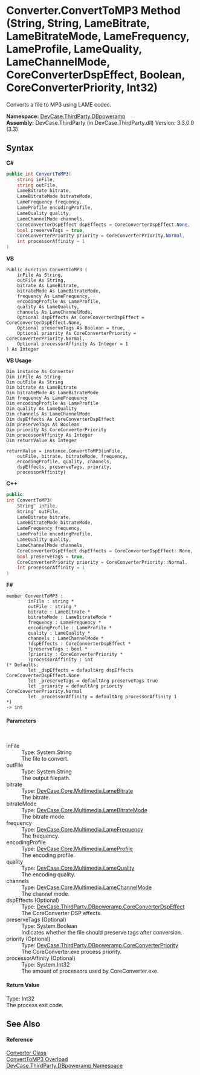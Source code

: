 # Converter.ConvertToMP3 Method (String, String, LameBitrate, LameBitrateMode, LameFrequency, LameProfile, LameQuality, LameChannelMode, CoreConverterDspEffect, Boolean, CoreConverterPriority, Int32)
 

Converts a file to MP3 using LAME codec.

**Namespace:**&nbsp;<a href="N_DevCase_ThirdParty_DBpoweramp">DevCase.ThirdParty.DBpoweramp</a><br />**Assembly:**&nbsp;DevCase.ThirdParty (in DevCase.ThirdParty.dll) Version: 3.3.0.0 (3.3)

## Syntax

**C#**<br />
``` C#
public int ConvertToMP3(
	string inFile,
	string outFile,
	LameBitrate bitrate,
	LameBitrateMode bitrateMode,
	LameFrequency frequency,
	LameProfile encodingProfile,
	LameQuality quality,
	LameChannelMode channels,
	CoreConverterDspEffect dspEffects = CoreConverterDspEffect.None,
	bool preserveTags = true,
	CoreConverterPriority priority = CoreConverterPriority.Normal,
	int processorAffinity = 1
)
```

**VB**<br />
``` VB
Public Function ConvertToMP3 ( 
	inFile As String,
	outFile As String,
	bitrate As LameBitrate,
	bitrateMode As LameBitrateMode,
	frequency As LameFrequency,
	encodingProfile As LameProfile,
	quality As LameQuality,
	channels As LameChannelMode,
	Optional dspEffects As CoreConverterDspEffect = CoreConverterDspEffect.None,
	Optional preserveTags As Boolean = true,
	Optional priority As CoreConverterPriority = CoreConverterPriority.Normal,
	Optional processorAffinity As Integer = 1
) As Integer
```

**VB Usage**<br />
``` VB Usage
Dim instance As Converter
Dim inFile As String
Dim outFile As String
Dim bitrate As LameBitrate
Dim bitrateMode As LameBitrateMode
Dim frequency As LameFrequency
Dim encodingProfile As LameProfile
Dim quality As LameQuality
Dim channels As LameChannelMode
Dim dspEffects As CoreConverterDspEffect
Dim preserveTags As Boolean
Dim priority As CoreConverterPriority
Dim processorAffinity As Integer
Dim returnValue As Integer

returnValue = instance.ConvertToMP3(inFile, 
	outFile, bitrate, bitrateMode, frequency, 
	encodingProfile, quality, channels, 
	dspEffects, preserveTags, priority, 
	processorAffinity)
```

**C++**<br />
``` C++
public:
int ConvertToMP3(
	String^ inFile, 
	String^ outFile, 
	LameBitrate bitrate, 
	LameBitrateMode bitrateMode, 
	LameFrequency frequency, 
	LameProfile encodingProfile, 
	LameQuality quality, 
	LameChannelMode channels, 
	CoreConverterDspEffect dspEffects = CoreConverterDspEffect::None, 
	bool preserveTags = true, 
	CoreConverterPriority priority = CoreConverterPriority::Normal, 
	int processorAffinity = 1
)
```

**F#**<br />
``` F#
member ConvertToMP3 : 
        inFile : string * 
        outFile : string * 
        bitrate : LameBitrate * 
        bitrateMode : LameBitrateMode * 
        frequency : LameFrequency * 
        encodingProfile : LameProfile * 
        quality : LameQuality * 
        channels : LameChannelMode * 
        ?dspEffects : CoreConverterDspEffect * 
        ?preserveTags : bool * 
        ?priority : CoreConverterPriority * 
        ?processorAffinity : int 
(* Defaults:
        let _dspEffects = defaultArg dspEffects CoreConverterDspEffect.None
        let _preserveTags = defaultArg preserveTags true
        let _priority = defaultArg priority CoreConverterPriority.Normal
        let _processorAffinity = defaultArg processorAffinity 1
*)
-> int 

```


#### Parameters
&nbsp;<dl><dt>inFile</dt><dd>Type: System.String<br />The file to convert.</dd><dt>outFile</dt><dd>Type: System.String<br />The output filepath.</dd><dt>bitrate</dt><dd>Type: <a href="T_DevCase_Core_Multimedia_LameBitrate">DevCase.Core.Multimedia.LameBitrate</a><br />The bitrate.</dd><dt>bitrateMode</dt><dd>Type: <a href="T_DevCase_Core_Multimedia_LameBitrateMode">DevCase.Core.Multimedia.LameBitrateMode</a><br />The bitrate mode.</dd><dt>frequency</dt><dd>Type: <a href="T_DevCase_Core_Multimedia_LameFrequency">DevCase.Core.Multimedia.LameFrequency</a><br />The frequency.</dd><dt>encodingProfile</dt><dd>Type: <a href="T_DevCase_Core_Multimedia_LameProfile">DevCase.Core.Multimedia.LameProfile</a><br />The encoding profile.</dd><dt>quality</dt><dd>Type: <a href="T_DevCase_Core_Multimedia_LameQuality">DevCase.Core.Multimedia.LameQuality</a><br />The encoding quality.</dd><dt>channels</dt><dd>Type: <a href="T_DevCase_Core_Multimedia_LameChannelMode">DevCase.Core.Multimedia.LameChannelMode</a><br />The channel mode.</dd><dt>dspEffects (Optional)</dt><dd>Type: <a href="T_DevCase_ThirdParty_DBpoweramp_CoreConverterDspEffect">DevCase.ThirdParty.DBpoweramp.CoreConverterDspEffect</a><br />The CoreConverter DSP effects.</dd><dt>preserveTags (Optional)</dt><dd>Type: System.Boolean<br />Indicates whether the file should preserve tags after conversion.</dd><dt>priority (Optional)</dt><dd>Type: <a href="T_DevCase_ThirdParty_DBpoweramp_CoreConverterPriority">DevCase.ThirdParty.DBpoweramp.CoreConverterPriority</a><br />The CoreConverter.exe process priority.</dd><dt>processorAffinity (Optional)</dt><dd>Type: System.Int32<br />The amount of processors used by CoreConverter.exe.</dd></dl>

#### Return Value
Type: Int32<br />The process exit code.

## See Also


#### Reference
<a href="T_DevCase_ThirdParty_DBpoweramp_Converter">Converter Class</a><br /><a href="Overload_DevCase_ThirdParty_DBpoweramp_Converter_ConvertToMP3">ConvertToMP3 Overload</a><br /><a href="N_DevCase_ThirdParty_DBpoweramp">DevCase.ThirdParty.DBpoweramp Namespace</a><br />